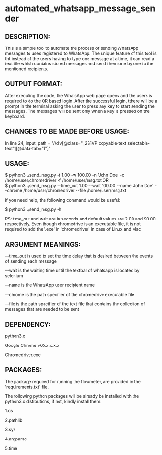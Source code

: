 # automated_whatsapp_message_sender

DESCRIPTION:
------------
This is a simple tool to automate the process of sending WhatsApp messages to uses registered to WhatsApp. The unique feature of this tool is tht instead of the users having to type one message at a time, it can read a text file which contains stored messages and send them one by one to the mentioned recipients.

OUTPUT FORMAT:
--------------
After executing the code, the WhatsApp web page opens and the users is required to do the QR based login. After the successful login, tthere will be a prompt in the terminal asking the user to press any key to start sending the messages. The messages will be sent only when a key is pressed on the keyboard.

CHANGES TO BE MADE BEFORE USAGE:
--------------------------------
In line 24, input_path = '//div[@class="_2S1VP copyable-text selectable-text"][@data-tab="1"]' 

USAGE:
------
$ python3 ./send_msg.py -t 1.00 -w 100.00 -n 'John Doe' -c /home/user/chromedriver -f /home/user/msg.txt
OR    
$ python3 ./send_msg.py --time_out 1.00 --wait 100.00 --name 'John Doe' --chrome /home/user/chromedriver --file /home/user/msg.txt

if you need help, the following command would be useful:

$ python3 ./send_msg.py -h

PS: time_out and wait are in seconds and default values are 2.00 and 90.00 respectively. Even though chromedrive is an executable file, it is not required to add the '.exe' in 'chromedriver' in case of Linux and Mac

ARGUMENT MEANINGS:
------------------
--time_out is used to set the time delay that is desired between the events of sending each message

--wait is the waiting time until the textbar of whatsapp is located by selenium

--name is the WhatsApp user recipient name

--chrome is the path specifier of the chromedrive executable file

--file is the path spacifier of the text file that contains the collection of messages that are needed to be sent 

DEPENDENCY:
-----------
python3.x

Google Chrome v65.x.x.x.x

Chromedriver.exe

PACKAGES:
---------
The package required for running the flowmeter, are provided in the 'requirements.txt' file.

The following python packages will be already be installed with the python3.x distibutions, if not, kindly install them:

1.os

2.pathlib

3.sys

4.argparse

5.time
